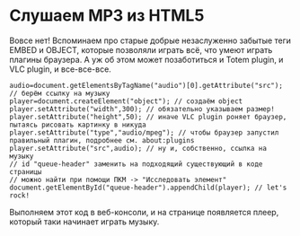 #  Слушаем MP3 из HTML5 <audio> в Firefox
Вовсе нет! Вспоминаем про старые добрые незаслуженно забытые теги EMBED и OBJECT, которые позволяли играть всё, что умеют играть плагины браузера. А уж об этом может позаботиться и Totem plugin, и VLC plugin, и все-все-все.
```
audio=document.getElementsByTagName("audio")[0].getAttribute("src"); // берём ссылку на музыку
player=document.createElement("object"); // создаём object
player.setAttribute("width",300); // обязательно указываем размер!
player.setAttribute("height",50); // иначе VLC plugin роняет браузер, пытаясь рисовать картинку в никуда
player.setAttribute("type","audio/mpeg"); // чтобы браузер запустил правильный плагин, подробнее см. about:plugins
player.setAttribute("src",audio); // ну и, собственно, ссылка на музыку
// id "queue-header" заменить на подходящий существующий в коде страницы
// можно найти при помощи ПКМ -> "Исследовать элемент"
document.getElementById("queue-header").appendChild(player); // let's rock!
```
Выполняем этот код в веб-консоли, и на странице появляется плеер, который таки начинает играть музыку.